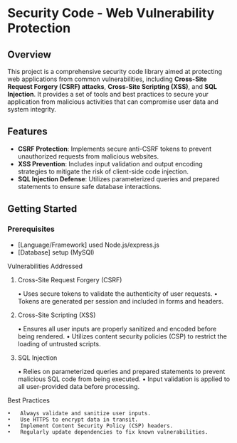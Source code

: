 # Security Code - Web Vulnerability Protection

## Overview
This project is a comprehensive security code library aimed at protecting web applications from common vulnerabilities, including **Cross-Site Request Forgery (CSRF) attacks**, **Cross-Site Scripting (XSS)**, and **SQL Injection**. It provides a set of tools and best practices to secure your application from malicious activities that can compromise user data and system integrity.

## Features
- **CSRF Protection**: Implements secure anti-CSRF tokens to prevent unauthorized requests from malicious websites.
- **XSS Prevention**: Includes input validation and output encoding strategies to mitigate the risk of client-side code injection.
- **SQL Injection Defense**: Utilizes parameterized queries and prepared statements to ensure safe database interactions.

## Getting Started

### Prerequisites
- [Language/Framework] used Node.js/express.js
- [Database] setup (MySQl)


Vulnerabilities Addressed

1. Cross-Site Request Forgery (CSRF)

	•	Uses secure tokens to validate the authenticity of user requests.
	•	Tokens are generated per session and included in forms and headers.

2. Cross-Site Scripting (XSS)

	•	Ensures all user inputs are properly sanitized and encoded before being rendered.
	•	Utilizes content security policies (CSP) to restrict the loading of untrusted scripts.

3. SQL Injection

	•	Relies on parameterized queries and prepared statements to prevent malicious SQL code from being executed.
	•	Input validation is applied to all user-provided data before processing.

Best Practices

	•	Always validate and sanitize user inputs.
	•	Use HTTPS to encrypt data in transit.
	•	Implement Content Security Policy (CSP) headers.
	•	Regularly update dependencies to fix known vulnerabilities.
